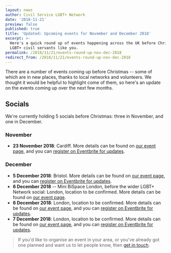 ```yaml
---
layout: news
author: Civil Service LGBT+ Network
date: '2018-11-21'
preview: false
published: true
title: 'Updated: Upcoming events for November and December 2018'
excerpt: >-
  Here's a quick round up of events happening across the UK before Christmas for
  LGBT+ civil servants like you.
permalink: /2018/11/21/events-round-up-nov-dec-2018
redirect_from: /2018/11/21/events-round-up-nov-dec-2018
---
```

There are a number of events coming up before Christmas -- some of which are in new places, thanks to local networks and volunteers. We thought it would be helpful to highlight come of them, so here's an update on the events coming up over the next few months.

## Socials

We're currently holding 5 socials before Christmas: three in November, and one in December.

### November 

- **23 November 2018**: Cardiff. More details can be found on [our event page](https://www.civilservice.lgbt/event/2018-11-23-cardiff-social/), and you can [register on Eventbrite for updates](https://www.eventbrite.com/e/cslgbt-social-cardiff-tickets-52257568795).

### December

- **5 December 2018**: Bristol. More details can be found on [our event page](https://www.civilservice.lgbt/event/2018-12-05-bristol-social/), and you can [register on Eventbrite for updates](https://www.eventbrite.co.uk/e/civil-service-lgbt-social-bristol-tickets-52899861911).
- **6 December 2018** -- Mini BiSpace London, before the wider LGBT+ Network social: London, location to be confirmed. More details can be found on [our event page](https://www.civilservice.lgbt/event/2018/12/06/bispace-london/).
- **6 December 2018**: London, location to be confirmed. More details can be found on [our event page](https://www.civilservice.lgbt/event/2018/12/06/london-social/), and you can [register on Eventbrite for updates](https://www.eventbrite.co.uk/e/civil-service-lgbt-social-london-tickets-39611894242?ref=website).
- **7 December 2018**: London, location to be confirmed. More details can be found on [our event page](https://www.civilservice.lgbt/event/2018-12-07-liverpool-social/), and you can [register on Eventbrite for updates](https://www.eventbrite.co.uk/e/civil-service-lgbt-social-liverpool-tickets-52899654290).

> If you'd like to organise an event in your area, or you've already got one planned and want us to let people know, then [get in touch](/about/contact-us/).
